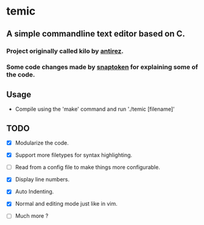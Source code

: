 # temic

## A simple commandline text editor based on C.

### Project originally called kilo by [antirez](https://github.com/antirez).
### Some code changes made by [snaptoken](https://github.com/paileyq) for explaining some of the code.

## Usage

- Compile using the 'make' command and run './temic [filename]'

## TODO

- [x] Modularize the code.
- [x] Support more filetypes for syntax highlighting.
- [ ] Read from a config file to make things more configurable.
- [x] Display line numbers.
- [x] Auto Indenting.
- [x] Normal and editing mode just like in vim.
- [ ] Much more ?

